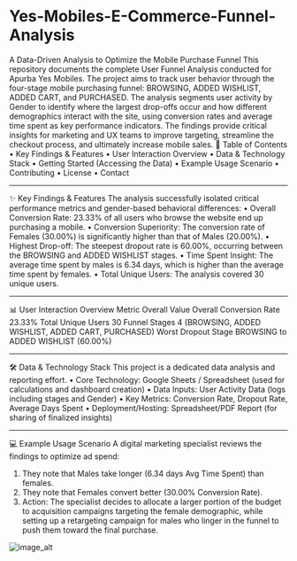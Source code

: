 # Yes-Mobiles-E-Commerce-Funnel-Analysis

A Data-Driven Analysis to Optimize the Mobile Purchase Funnel
This repository documents the complete 
User Funnel Analysis conducted for Apurba Yes Mobiles. The project aims to track user behavior through the four-stage mobile purchasing funnel: 
BROWSING, ADDED WISHLIST, ADDED CART, and PURCHASED.
The analysis segments user activity by Gender to identify where the largest drop-offs occur and how different demographics interact with the site, using conversion rates and average time spent as key performance indicators. The findings provide critical insights for marketing and UX teams to improve targeting, streamline the checkout process, and ultimately increase mobile sales.
📝 Table of Contents
•	Key Findings & Features
•	User Interaction Overview
•	Data & Technology Stack
•	Getting Started (Accessing the Data)
•	Example Usage Scenario
•	Contributing
•	License
•	Contact
________________________________________
✨ Key Findings & Features
The analysis successfully isolated critical performance metrics and gender-based behavioral differences:
•	Overall Conversion Rate: 23.33% of all users who browse the website end up purchasing a mobile.
•	Conversion Superiority: The conversion rate of Females (30.00%) is significantly higher than that of Males (20.00%).
•	Highest Drop-off: The steepest dropout rate is 60.00%, occurring between the BROWSING and ADDED WISHLIST stages.
•	Time Spent Insight: The average time spent by males is 6.34 days, which is higher than the average time spent by females.
•	Total Unique Users: The analysis covered 30 unique users.
________________________________________
📊 User Interaction Overview
Metric	                   Overall Value
Overall Conversion Rate	   23.33% 
Total Unique Users	       30 
Funnel Stages	             4 (BROWSING, ADDED WISHLIST, ADDED CART, PURCHASED) 
Worst Dropout Stage	BROWSING to ADDED WISHLIST (60.00%) 

________________________________________
🛠️ Data & Technology Stack
This project is a dedicated data analysis and reporting effort.
•	Core Technology: Google Sheets / Spreadsheet (used for calculations and dashboard creation) 
•	Data Inputs: User Activity Data (logs including stages and Gender) 
•	Key Metrics: Conversion Rate, Dropout Rate, Average Days Spent 
•	Deployment/Hosting: Spreadsheet/PDF Report (for sharing of finalized insights)

________________________________________
💻 Example Usage Scenario
A digital marketing specialist reviews the findings to optimize ad spend:
1.	They note that Males take longer (6.34 days Avg Time Spent) than females.
2.	They note that Females convert better (30.00% Conversion Rate).
3.	Action: The specialist decides to allocate a larger portion of the budget to acquisition campaigns targeting the female demographic, while setting up a retargeting campaign for males who linger in the funnel to push them toward the final purchase.

![image_alt]()
